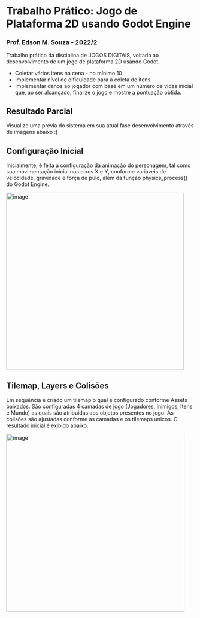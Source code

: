 
# Trabalho Prático: Jogo de Plataforma 2D usando Godot Engine

###  Prof. Edson M. Souza - 2022/2
Trabalho prático da disciplina de  JOGOS DIGITAIS, voltado ao desenvolvimento de um jogo de plataforma 2D usando Godot. 
- Coletar vários itens na cena - no mínimo 10
- Implementar nível de dificuldade para a coleta de itens
- Implementar danos ao jogador com base em um número de vidas inicial que, ao ser alcançado, finalize o jogo e mostre a pontuação obtida.

## Resultado Parcial
Visualize uma prévia do sistema em sua atual fase desenvolvimento através de imagens abaixo :)
<br>
## Configuração Inicial
Inicialmente, é feita a configuração da animação do personagem, tal como sua movimentação inicial nos eixos X e Y, conforme variáveis de velocidade, gravidade e força de pulo, além da função physics_process() do Godot Engine.

<img width="474" alt="image" src="https://user-images.githubusercontent.com/75912890/189549343-239e40d0-a4e0-4d13-a234-5e5d0f6753df.png">

## Tilemap, Layers e Colisões
Em sequência é criado um tilemap o qual é configurado conforme Assets baixados. São configuradas 4 camadas de jogo (Jogadores, Inimigos, Itens e Mundo) as quais são atribuidas aos objetos presentes no jogo. As colisões são ajustadas conforme as camadas e os tilemaps únicos. O resultado inicial é exibido abaixo.  

<img width="476" alt="image" src="https://user-images.githubusercontent.com/75912890/189704502-f965b978-afb3-4a8a-92b0-0b7c27034fbd.png">


